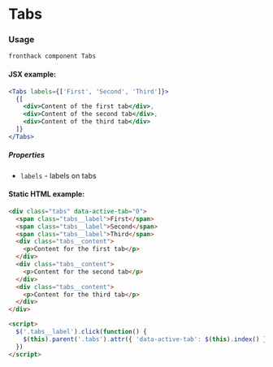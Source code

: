 # Tabs

### Usage

```
fronthack component Tabs
```

#### JSX example:

```jsx
<Tabs labels={['First', 'Second', 'Third']}>
  {[
    <div>Content of the first tab</div>,
    <div>Content of the second tab</div>,
    <div>Content of the third tab</div>
  ]}
</Tabs>
```

##### Properties

* `labels` - labels on tabs


#### Static HTML example:

```html
<div class="tabs" data-active-tab="0">
  <span class="tabs__label">First</span>
  <span class="tabs__label">Second</span>
  <span class="tabs__label">Third</span>
  <div class="tabs__content">
    <p>Content for the first tab</p>
  </div>
  <div class="tabs__content">
    <p>Content for the second tab</p>
  </div>
  <div class="tabs__content">
    <p>Content for the third tab</p>
  </div>
</div>

<script>
  $('.tabs__label').click(function() {
    $(this).parent('.tabs').attr({ 'data-active-tab': $(this).index() })
  })
</script>
```